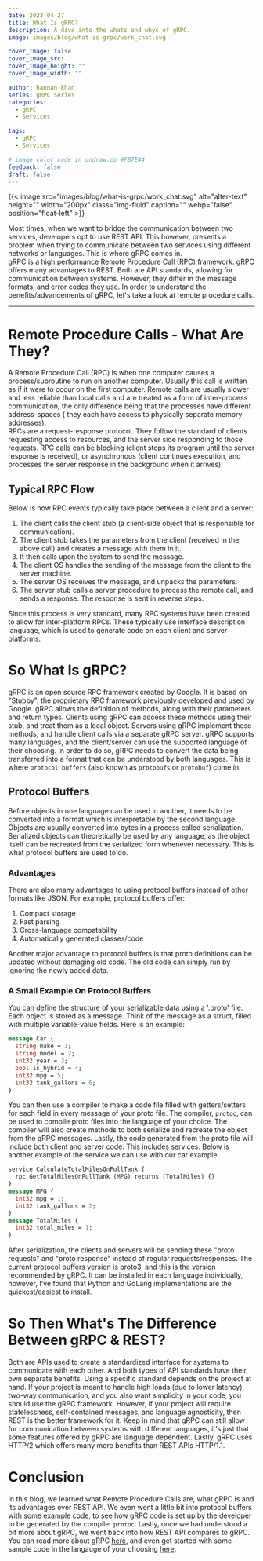 ```yaml
---
date: 2023-04-27
title: What Is gRPC?
description: A dive into the whats and whys of gRPC.
image: images/blog/what-is-grpc/work_chat.svg

cover_image: false
cover_image_src:
cover_image_height: ""
cover_image_width: ""

author: hannan-khan
series: gRPC Series
categories:
  - gRPC
  - Services

tags:
  - gRPC
  - Services

# image color code in undraw.co #FB7E44
feedback: false
draft: false
---
```


{{< image src="images/blog/what-is-grpc/work_chat.svg" alt="alter-text" height="" width="200px"
class="img-fluid" caption="" webp="false" position="float-left" >}}

Most times, when we want to bridge the communication between two services, developers opt to use REST API. This however,
presents a problem when trying to communicate between two services using different networks or languages. This is where
gRPC comes in.  
gRPC is a high performance Remote Procedure Call (RPC) framework. gRPC offers many advantages to REST. Both are API
standards, allowing for communication between systems. However, they differ in the message formats, and error codes they
use. In order to understand the benefits/advancements of gRPC, let's take a look at remote procedure calls.
________________

# Remote Procedure Calls - What Are They?

A Remote Procedure Call (RPC) is when one computer causes a process/subroutine to run on another computer. Usually this
call is written as if it
were to occur on the first computer. Remote calls are usually slower and less reliable than local calls and are treated
as a form of inter-process communication, the only difference being that the processes have different address-spaces (
they
each have access to physically separate memory addresses).  
RPCs are a request-response protocol. They follow the standard of clients requesting access to resources, and the server
side responding to those requests. RPC calls can be blocking (client stops its program until the server response is
received), or asynchronous (client continues execution, and processes the server response in the background when it
arrives).

## Typical RPC Flow

Below is how RPC events typically take place between a client and a server:

1. The client calls the client stub (a client-side object that is responsible for communication).
2. The client stub takes the parameters from the client (received in the above call) and creates a message with them in
   it.
3. It then calls upon the system to send the message.
4. The client OS handles the sending of the message from the client to the server machine.
5. The server OS receives the message, and unpacks the parameters.
6. The server stub calls a server procedure to process the remote call, and sends a response. The response is sent in
   reverse steps.

Since this process is very standard, many RPC systems have been created to allow for inter-platform RPCs. These
typically use interface description language, which is used to generate code on each client and server platforms.

# So What Is gRPC?

gRPC is an open source RPC framework created by Google. It is based on "Stubby", the proprietary RPC framework
previously developed and used by Google.
gRPC allows the definition of methods, along with their parameters and return types. Clients using gRPC can access these
methods using their stub, and treat them as a local object. Servers using gRPC implement these methods, and handle
client calls via a separate gRPC server.
gRPC supports many languages, and the client/server can use the supported language of their choosing. In order to do so,
gRPC needs to convert the data being transferred into a format that can be understood by both languages. This is where
`protocol buffers` (also known as `protobufs` or `protobuf`) come in.

## Protocol Buffers

Before objects in one language can be used in another, it needs to be converted into a format which is interpretable by
the second language. Objects are usually converted into bytes in a process called serialization. Serialized objects can
theoretically be used by any language, as the object itself can be recreated from the serialized form whenever
necessary. This is what protocol buffers are used to do.

### Advantages

There are also many advantages to using protocol buffers instead of other formats like JSON. For example, protocol
buffers offer:

1. Compact storage
2. Fast parsing
3. Cross-language compatability
4. Automatically generated classes/code

Another major advantage to protocol buffers is that proto definitions can be updated without damaging old code. The old
code can simply run by ignoring the newly added data.

### A Small Example On Protocol Buffers

You can define the structure of your serializable data using a '.proto' file. Each object is stored as a message. Think
of the message as a struct, filled with multiple variable-value fields. Here is an example:

```protobuf
message Car {
  string make = 1;
  string model = 2;
  int32 year = 3;
  bool is_hybrid = 4;
  int32 mpg = 5;
  int32 tank_gallons = 6;
}
```

You can then use a compiler to make a code file filled with getters/setters for each field in every message of your
proto
file. The compiler, `protoc`, can be used to compile proto files into the language of your choice. The compiler will
also
create methods to both serialize and recreate the object from the gRPC messages. Lastly, the code generated from the
proto file will include both client and server code. This includes services. Below is another example of the service we
can use with our car example.

```protobuf
service CalculateTotalMilesOnFullTank {
  rpc GetTotalMilesOnFullTank (MPG) returns (TotalMiles) {}
}
message MPG {
  int32 mpg = 1;
  int32 tank_gallons = 2;
}
message TotalMiles {
  int32 total_miles = 1;
}
```

After serialization, the clients and servers will be sending these "proto requests" and "proto response" instead of
regular requests/responses.
The current protocol buffers version is proto3, and this is the version recommended by gRPC. It can be installed in each
language individually, however, I've found that Python and GoLang implementations are the quickest/easiest to install.

# So Then What's The Difference Between gRPC & REST?

Both are APIs used to create a standardized interface for systems to communicate with each other. And both types of API
standards have their own separate benefits. Using a specific standard depends on the project at hand.
If your project is meant to handle high loads (due to lower latency), two-way communication, and you also want
simplicity in your code, you should use the gRPC framework.
However, if your project will require statelessness, self-contained messages, and language agnosticity, then REST is the
better framework for it.
Keep in mind that gRPC can still allow for communication between systems with different languages, it's just that some
features offered by gRPC are language dependent.
Lastly, gRPC uses HTTP/2 which offers many more benefits than REST APIs HTTP/1.1.

# Conclusion

In this blog, we learned what Remote Procedure Calls are, what gRPC is and its advantages over REST API. We even went a
little bit into protocol buffers with some example code, to see how gRPC code is set up by the developer to be generated
by the compiler `protoc`. Lastly, once we had understood a bit more about gRPC, we went back into how REST API compares
to gRPC.  
You can read more about gRPC [here](https://grpc.io/docs/what-is-grpc/introduction/), and even get started with some
sample code in the langauge of your choosing [here](https://grpc.io/docs/languages/).
